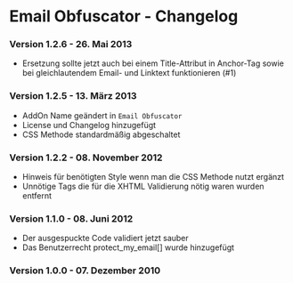 Email Obfuscator - Changelog
============================

### Version 1.2.6 - 26. Mai 2013

* Ersetzung sollte jetzt auch bei einem Title-Attribut in Anchor-Tag sowie bei gleichlautendem Email- und Linktext funktionieren (#1)

### Version 1.2.5 - 13. März 2013

* AddOn Name geändert in `Email Obfuscator`
* License und Changelog hinzugefügt
* CSS Methode standardmäßig abgeschaltet

### Version 1.2.2 - 08. November 2012

* Hinweis für benötigten Style wenn man die CSS Methode nutzt ergänzt
* Unnötige Tags die für die XHTML Validierung nötig waren wurden entfernt

### Version 1.1.0 - 08. Juni 2012

* Der ausgespuckte Code validiert jetzt sauber
* Das Benutzerrecht protect_my_email[] wurde hinzugefügt

### Version 1.0.0 - 07. Dezember 2010


